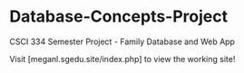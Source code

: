 # Database-Concepts-Project
CSCI 334 Semester Project - Family Database and Web App
  
Visit [meganl.sgedu.site/index.php] to view the working site!
